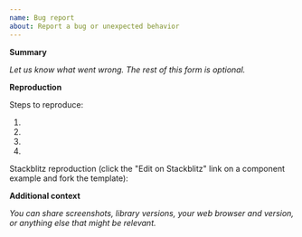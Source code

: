 ```yaml
---
name: Bug report
about: Report a bug or unexpected behavior
---
```


**Summary**

*Let us know what went wrong. The rest of this form is optional.*

**Reproduction**

Steps to reproduce:

1. 
2. 
3. 
4. 

Stackblitz reproduction (click the "Edit on Stackblitz" link on a component example and fork the template):

**Additional context**

*You can share screenshots, library versions, your web browser and version, or anything else that might be relevant.*
